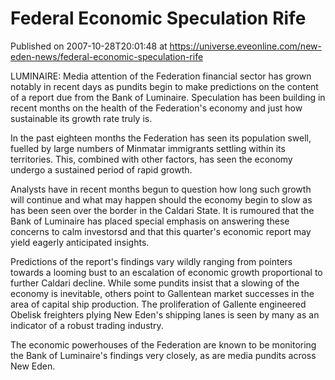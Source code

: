# Federal Economic Speculation Rife
Published on 2007-10-28T20:01:48 at https://universe.eveonline.com/new-eden-news/federal-economic-speculation-rife

LUMINAIRE: Media attention of the Federation financial sector has grown notably in recent days as pundits begin to make predictions on the content of a report due from the Bank of Luminaire. Speculation has been building in recent months on the health of the Federation's economy and just how sustainable its growth rate truly is. 

In the past eighteen months the Federation has seen its population swell, fuelled by large numbers of Minmatar immigrants settling within its territories. This, combined with other factors, has seen the economy undergo a sustained period of rapid growth. 

Analysts have in recent months begun to question how long such growth will continue and what may happen should the economy begin to slow as has been seen over the border in the Caldari State. It is rumoured that the Bank of Luminaire has placed special emphasis on answering these concerns to calm investorsd and that this quarter's economic report may yield eagerly anticipated insights. 

Predictions of the report's findings vary wildly ranging from pointers towards a looming bust to an escalation of economic growth proportional to further Caldari decline. While some pundits insist that a slowing of the economy is inevitable, others point to Gallentean market successes in the area of capital ship production. The proliferation of Gallente engineered Obelisk freighters plying New Eden's shipping lanes is seen by many as an indicator of a robust trading industry. 

The economic powerhouses of the Federation are known to be monitoring the Bank of Luminaire's findings very closely, as are media pundits across New Eden.
